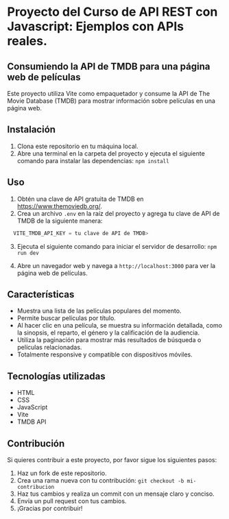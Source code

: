 # Proyecto del Curso de API REST con Javascript: Ejemplos con APIs reales.
## Consumiendo la API de TMDB para una página web de películas

Este proyecto utiliza Vite como empaquetador y consume la API de The Movie Database (TMDB) para mostrar información sobre películas en una página web.

## Instalación

1. Clona este repositorio en tu máquina local.
2. Abre una terminal en la carpeta del proyecto y ejecuta el siguiente comando para instalar las dependencias: `npm install`


## Uso

1. Obtén una clave de API gratuita de TMDB en https://www.themoviedb.org/.
2. Crea un archivo `.env` en la raíz del proyecto y agrega tu clave de API de TMDB de la siguiente manera:
```javascript
  VITE_TMDB_API_KEY = tu clave de API de TMDB>
```

3. Ejecuta el siguiente comando para iniciar el servidor de desarrollo: `npm run dev`


4. Abre un navegador web y navega a `http://localhost:3000` para ver la página web de películas.

## Características

- Muestra una lista de las películas populares del momento.
- Permite buscar películas por título.
- Al hacer clic en una película, se muestra su información detallada, como la sinopsis, el reparto, el género y la calificación de la audiencia.
- Utiliza la paginación para mostrar más resultados de búsqueda o películas relacionadas.
- Totalmente responsive y compatible con dispositivos móviles.

## Tecnologías utilizadas

- HTML
- CSS
- JavaScript
- Vite
- TMDB API

## Contribución

Si quieres contribuir a este proyecto, por favor sigue los siguientes pasos:

1. Haz un fork de este repositorio.
2. Crea una rama nueva con tu contribución: `git checkout -b mi-contribucion`
3. Haz tus cambios y realiza un commit con un mensaje claro y conciso.
4. Envía un pull request con tus cambios.
5. ¡Gracias por contribuir!





